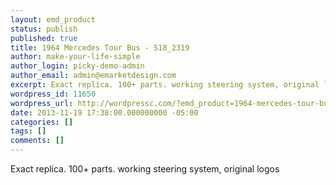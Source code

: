 ```yaml
---
layout: emd_product
status: publish
published: true
title: 1964 Mercedes Tour Bus - S18_2319
author: make-your-life-simple
author_login: picky-demo-admin
author_email: admin@emarketdesign.com
excerpt: Exact replica. 100+ parts. working steering system, original logos
wordpress_id: 11650
wordpress_url: http://wordpressc.com/?emd_product=1964-mercedes-tour-bus
date: 2013-11-19 17:38:00.000000000 -05:00
categories: []
tags: []
comments: []
---
```

Exact replica. 100+ parts. working steering system, original logos
